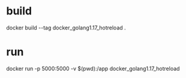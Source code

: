 # build
docker build --tag docker_golang1.17_hotreload .

# run
docker run -p 5000:5000 -v $(pwd):/app docker_golang1.17_hotreload